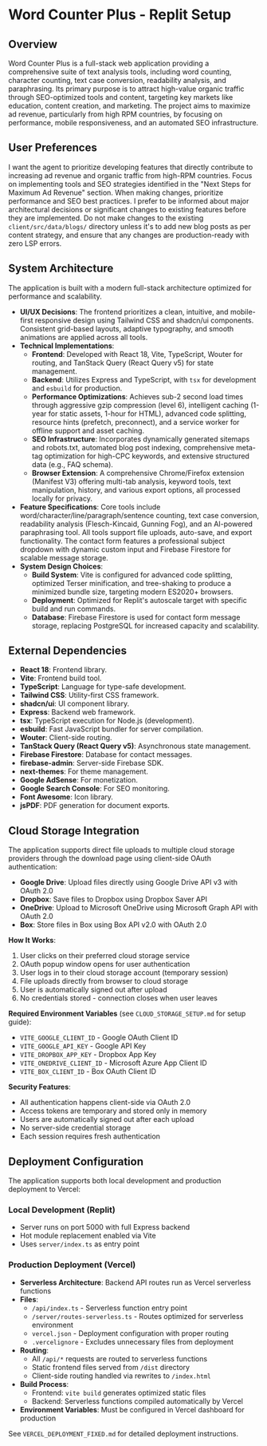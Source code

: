 # Word Counter Plus - Replit Setup

## Overview
Word Counter Plus is a full-stack web application providing a comprehensive suite of text analysis tools, including word counting, character counting, text case conversion, readability analysis, and paraphrasing. Its primary purpose is to attract high-value organic traffic through SEO-optimized tools and content, targeting key markets like education, content creation, and marketing. The project aims to maximize ad revenue, particularly from high RPM countries, by focusing on performance, mobile responsiveness, and an automated SEO infrastructure.

## User Preferences
I want the agent to prioritize developing features that directly contribute to increasing ad revenue and organic traffic from high-RPM countries. Focus on implementing tools and SEO strategies identified in the "Next Steps for Maximum Ad Revenue" section. When making changes, prioritize performance and SEO best practices. I prefer to be informed about major architectural decisions or significant changes to existing features before they are implemented. Do not make changes to the existing `client/src/data/blogs/` directory unless it's to add new blog posts as per content strategy, and ensure that any changes are production-ready with zero LSP errors.

## System Architecture
The application is built with a modern full-stack architecture optimized for performance and scalability.

-   **UI/UX Decisions**: The frontend prioritizes a clean, intuitive, and mobile-first responsive design using Tailwind CSS and shadcn/ui components. Consistent grid-based layouts, adaptive typography, and smooth animations are applied across all tools.
-   **Technical Implementations**:
    -   **Frontend**: Developed with React 18, Vite, TypeScript, Wouter for routing, and TanStack Query (React Query v5) for state management.
    -   **Backend**: Utilizes Express and TypeScript, with `tsx` for development and `esbuild` for production.
    -   **Performance Optimizations**: Achieves sub-2 second load times through aggressive gzip compression (level 6), intelligent caching (1-year for static assets, 1-hour for HTML), advanced code splitting, resource hints (prefetch, preconnect), and a service worker for offline support and asset caching.
    -   **SEO Infrastructure**: Incorporates dynamically generated sitemaps and robots.txt, automated blog post indexing, comprehensive meta-tag optimization for high-CPC keywords, and extensive structured data (e.g., FAQ schema).
    -   **Browser Extension**: A comprehensive Chrome/Firefox extension (Manifest V3) offering multi-tab analysis, keyword tools, text manipulation, history, and various export options, all processed locally for privacy.
-   **Feature Specifications**: Core tools include word/character/line/paragraph/sentence counting, text case conversion, readability analysis (Flesch-Kincaid, Gunning Fog), and an AI-powered paraphrasing tool. All tools support file uploads, auto-save, and export functionality. The contact form features a professional subject dropdown with dynamic custom input and Firebase Firestore for scalable message storage.
-   **System Design Choices**:
    -   **Build System**: Vite is configured for advanced code splitting, optimized Terser minification, and tree-shaking to produce a minimized bundle size, targeting modern ES2020+ browsers.
    -   **Deployment**: Optimized for Replit's autoscale target with specific build and run commands.
    -   **Database**: Firebase Firestore is used for contact form message storage, replacing PostgreSQL for increased capacity and scalability.

## External Dependencies
-   **React 18**: Frontend library.
-   **Vite**: Frontend build tool.
-   **TypeScript**: Language for type-safe development.
-   **Tailwind CSS**: Utility-first CSS framework.
-   **shadcn/ui**: UI component library.
-   **Express**: Backend web framework.
-   **tsx**: TypeScript execution for Node.js (development).
-   **esbuild**: Fast JavaScript bundler for server compilation.
-   **Wouter**: Client-side routing.
-   **TanStack Query (React Query v5)**: Asynchronous state management.
-   **Firebase Firestore**: Database for contact messages.
-   **firebase-admin**: Server-side Firebase SDK.
-   **next-themes**: For theme management.
-   **Google AdSense**: For monetization.
-   **Google Search Console**: For SEO monitoring.
-   **Font Awesome**: Icon library.
-   **jsPDF**: PDF generation for document exports.

## Cloud Storage Integration
The application supports direct file uploads to multiple cloud storage providers through the download page using client-side OAuth authentication:
-   **Google Drive**: Upload files directly using Google Drive API v3 with OAuth 2.0
-   **Dropbox**: Save files to Dropbox using Dropbox Saver API
-   **OneDrive**: Upload to Microsoft OneDrive using Microsoft Graph API with OAuth 2.0
-   **Box**: Store files in Box using Box API v2.0 with OAuth 2.0

**How It Works**:
1. User clicks on their preferred cloud storage service
2. OAuth popup window opens for user authentication
3. User logs in to their cloud storage account (temporary session)
4. File uploads directly from browser to cloud storage
5. User is automatically signed out after upload
6. No credentials stored - connection closes when user leaves

**Required Environment Variables** (see `CLOUD_STORAGE_SETUP.md` for setup guide):
-   `VITE_GOOGLE_CLIENT_ID` - Google OAuth Client ID
-   `VITE_GOOGLE_API_KEY` - Google API Key
-   `VITE_DROPBOX_APP_KEY` - Dropbox App Key
-   `VITE_ONEDRIVE_CLIENT_ID` - Microsoft Azure App Client ID
-   `VITE_BOX_CLIENT_ID` - Box OAuth Client ID

**Security Features**:
- All authentication happens client-side via OAuth 2.0
- Access tokens are temporary and stored only in memory
- Users are automatically signed out after each upload
- No server-side credential storage
- Each session requires fresh authentication

## Deployment Configuration
The application supports both local development and production deployment to Vercel:

### Local Development (Replit)
- Server runs on port 5000 with full Express backend
- Hot module replacement enabled via Vite
- Uses `server/index.ts` as entry point

### Production Deployment (Vercel)
- **Serverless Architecture**: Backend API routes run as Vercel serverless functions
- **Files**:
  - `/api/index.ts` - Serverless function entry point
  - `/server/routes-serverless.ts` - Routes optimized for serverless environment
  - `vercel.json` - Deployment configuration with proper routing
  - `.vercelignore` - Excludes unnecessary files from deployment
- **Routing**:
  - All `/api/*` requests are routed to serverless functions
  - Static frontend files served from `/dist` directory
  - Client-side routing handled via rewrites to `/index.html`
- **Build Process**: 
  - Frontend: `vite build` generates optimized static files
  - Backend: Serverless functions compiled automatically by Vercel
- **Environment Variables**: Must be configured in Vercel dashboard for production

See `VERCEL_DEPLOYMENT_FIXED.md` for detailed deployment instructions.